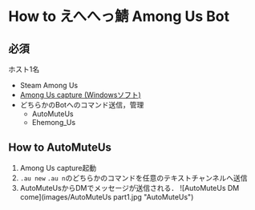 # How to えへへっ鯖 Among Us Bot 
## 必須
ホスト1名
- Steam Among Us
- [Among Us capture (Windowsソフト) ](https://github.com/denverquane/amonguscapture/releases/latest)
- どちらかのBotへのコマンド送信，管理
  - AutoMuteUs 
  - Ehemong_Us
 
## How to AutoMuteUs
1. Among Us capture起動
2. `.au new` `.au n`のどちらかのコマンドを任意のテキストチャンネルへ送信
3. AutoMuteUsからDMでメッセージが送信される． 
  ![AutoMuteUs DM come](images/AutoMuteUs part1.jpg "AutoMuteUs")
